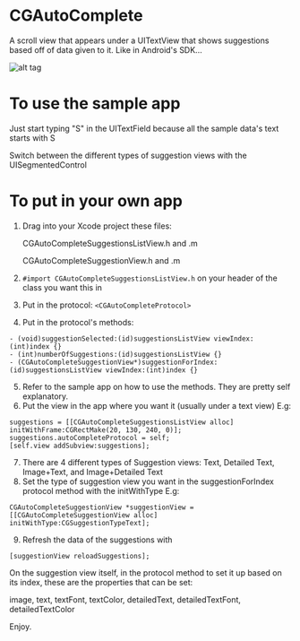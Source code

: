 CGAutoComplete
==============

A scroll view that appears under a UITextView that shows suggestions based off of data given to it. Like in Android's SDK...

![alt tag](http://chrisgalz.com/cgauto1.gif)

To use the sample app
=======================
Just start typing "S" in the UITextField because all the sample data's text starts with S

Switch between the different types of suggestion views with the UISegmentedControl

To put in your own app
=======================
1. Drag into your Xcode project these files:

   CGAutoCompleteSuggestionsListView.h and .m

   CGAutoCompleteSuggestionView.h and .m

2. ```#import CGAutoCompleteSuggestionsListView.h``` on your header of the class you want this in
3. Put in the protocol: ```<CGAutoCompleteProtocol>```
4. Put in the protocol's methods:

```objc
- (void)suggestionSelected:(id)suggestionsListView viewIndex:(int)index {}
- (int)numberOfSuggestions:(id)suggestionsListView {}
- (CGAutoCompleteSuggestionView*)suggestionForIndex:(id)suggestionsListView viewIndex:(int)index {}
```

5. Refer to the sample app on how to use the methods. They are pretty self explanatory.
6. Put the view in the app where you want it (usually under a text view) E.g:

```objc 
suggestions = [[CGAutoCompleteSuggestionsListView alloc] initWithFrame:CGRectMake(20, 130, 240, 0)];
suggestions.autoCompleteProtocol = self;
[self.view addSubview:suggestions];
```

7. There are 4 different types of Suggestion views: Text, Detailed Text, Image+Text, and Image+Detailed Text
8. Set the type of suggestion view you want in the suggestionForIndex protocol method with the initWithType E.g:

```objc
CGAutoCompleteSuggestionView *suggestionView = [[CGAutoCompleteSuggestionView alloc] initWithType:CGSuggestionTypeText];
```

9. Refresh the data of the suggestions with

```objc
[suggestionView reloadSuggestions];
```

On the suggestion view itself, in the protocol method to set it up based on its index, these are the properties that can be set:

image, text, textFont, textColor, detailedText, detailedTextFont, detailedTextColor

Enjoy.
